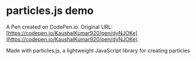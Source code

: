 # particles.js demo

A Pen created on CodePen.io. Original URL: [https://codepen.io/KaushalKumar920/pen/dyNJOKe](https://codepen.io/KaushalKumar920/pen/dyNJOKe).

Made with particles.js, a lightweight JavaScript library for creating particles
